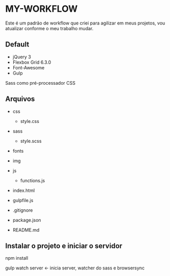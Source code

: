 # MY-WORKFLOW
Este é um padrão de workflow que criei para agilizar em meus projetos, vou atualizar conforme o meu trabalho mudar.

## Default

- jQuery 3
- Flexbox Grid 6.3.0
- Font-Awesome
- Gulp

Sass como pré-processador CSS

## Arquivos

  - css
    - style.css
  - sass
  	- style.scss
  - fonts
  - img
  - js
    - functions.js

- index.html
- gulpfile.js
- .gitignore
- package.json
- README.md

## Instalar o projeto e iniciar o servidor

npm install

gulp watch server <- inicia server, watcher do sass e browsersync
